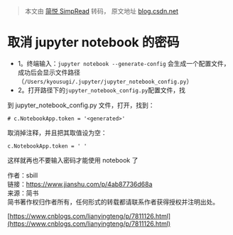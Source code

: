 > 本文由 [简悦 SimpRead](http://ksria.com/simpread/) 转码， 原文地址 [blog.csdn.net](https://blog.csdn.net/u014410989/article/details/90172737)

取消 jupyter notebook 的密码
=======================

*   1。终端输入：`jupyter notebook --generate-config` 会生成一个配置文件，成功后会显示文件路径（`/Users/kyousugi/.jupyter/jupyter_notebook_config.py`）
*   2。打开路径下的`jupyter_notebook_config.py`配置文件，找

到 jupyter_notebook_config.py 文件，打开，找到：

```
# c.NotebookApp.token = '<generated>'
```

取消掉注释，并且把其取值设为空：

```
c.NotebookApp.token = ' '
```

这样就再也不要输入密码才能使用 notebook 了

  
作者：sbill  
链接：https://www.jianshu.com/p/4ab87736d68a  
来源：简书  
简书著作权归作者所有，任何形式的转载都请联系作者获得授权并注明出处。

[https://www.cnblogs.com/lianyingteng/p/7811126.html](https://www.cnblogs.com/lianyingteng/p/7811126.html)